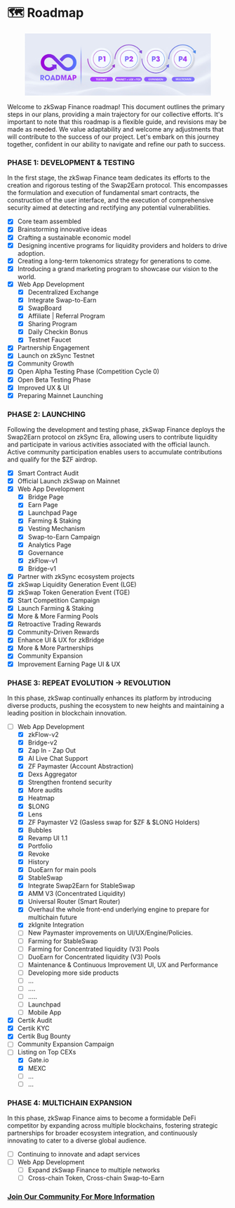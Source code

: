 # 🗺️ Roadmap

<figure><img src=".gitbook/assets/roadmap.jpg" alt=""><figcaption></figcaption></figure>

Welcome to zkSwap Finance roadmap! This document outlines the primary steps in our plans, providing a main trajectory for our collective efforts. It's important to note that this roadmap is a flexible guide, and revisions may be made as needed. We value adaptability and welcome any adjustments that will contribute to the success of our project. Let's embark on this journey together, confident in our ability to navigate and refine our path to success.

### **PHASE 1:** DEVELOPMENT & TESTING

In the first stage, the zkSwap Finance team dedicates its efforts to the creation and rigorous testing of the Swap2Earn protocol. This encompasses the formulation and execution of fundamental smart contracts, the construction of the user interface, and the execution of comprehensive security aimed at detecting and rectifying any potential vulnerabilities.

* [x] Core team assembled
* [x] Brainstorming innovative ideas&#x20;
* [x] Crafting a sustainable economic model&#x20;
* [x] Designing incentive programs for liquidity providers and holders to drive adoption.&#x20;
* [x] Creating a long-term tokenomics strategy for generations to come.&#x20;
* [x] Introducing a grand marketing program to showcase our vision to the world.
* [x] Web App Development
  * [x] Decentralized Exchange
  * [x] Integrate Swap-to-Earn
  * [x] SwapBoard
  * [x] Affiliate | Referral Program
  * [x] Sharing Program
  * [x] Daily Checkin Bonus
  * [x] Testnet Faucet
* [x] Partnership Engagement
* [x] Launch on zkSync Testnet
* [x] Community Growth
* [x] Open Alpha Testing Phase (Competition Cycle 0)
* [x] Open Beta Testing Phase
* [x] Improved UX & UI
* [x] Preparing Mainnet Launching

### **PHASE 2: LAUNCHING**

Following the development and testing phase, zkSwap Finance deploys the Swap2Earn protocol on zkSync Era, allowing users to contribute liquidity and participate in various activities associated with the official launch. Active community participation enables users to accumulate contributions and qualify for the $ZF airdrop.

* [x] Smart Contract Audit
* [x] Official Launch zkSwap on Mainnet
* [x] Web App Development
  * [x] Bridge Page
  * [x] Earn Page
  * [x] Launchpad Page
  * [x] Farming & Staking
  * [x] Vesting Mechanism
  * [x] Swap-to-Earn Campaign
  * [x] Analytics Page
  * [x] Governance
  * [x] zkFlow-v1
  * [x] Bridge-v1
* [x] Partner with zkSync ecosystem projects
* [x] zkSwap Liquidity Generation Event (LGE)
* [x] zkSwap Token Generation Event (TGE)
* [x] Start Competition Campaign
* [x] Launch Farming & Staking&#x20;
* [x] More & More Farming Pools
* [x] Retroactive Trading Rewards&#x20;
* [x] Community-Driven Rewards&#x20;
* [x] Enhance UI & UX for zkBridge
* [x] More & More Partnerships
* [x] Community Expansion
* [x] Improvement Earning Page UI & UX

### **PHASE 3: REPEAT EVOLUTION -> REVOLUTION**

In this phase, zkSwap continually enhances its platform by introducing diverse products, pushing the ecosystem to new heights and maintaining a leading position in blockchain innovation.

* [ ] Web App Development
  * [x] zkFlow-v2
  * [x] Bridge-v2
  * [x] Zap In - Zap Out
  * [x] AI Live Chat Support
  * [x] ZF Paymaster (Account Abstraction)
  * [x] Dexs Aggregator
  * [x] Strengthen frontend security
  * [x] More audits
  * [x] Heatmap
  * [x] $LONG
  * [x] Lens
  * [x] ZF Paymaster V2 (Gasless swap for $ZF & $LONG Holders)
  * [x] Bubbles
  * [x] Revamp UI 1.1
  * [x] Portfolio
  * [x] Revoke
  * [x] History
  * [x] DuoEarn for main pools
  * [x] StableSwap
  * [x] Integrate Swap2Earn for StableSwap
  * [x] AMM V3 (Concentrated Liquidity)
  * [x] Universal Router (Smart Router)
  * [x] Overhaul the whole front-end underlying engine to prepare for multichain future
  * [x] zkIgnite Integration
  * [ ] New Paymaster improvements on UI/UX/Engine/Policies.
  * [ ] Farming for StableSwap
  * [ ] Farming for Concentrated liquidity (V3) Pools
  * [ ] DuoEarn for Concentrated liquidity (V3) Pools
  * [ ] Maintenance & Continuous Improvement UI, UX and Performance&#x20;
  * [ ] Developing more side products
  * [ ] ...
  * [ ] ....
  * [ ] .....
  * [ ] Launchpad
  * [ ] Mobile App
* [x] Certik Audit
* [x] Certik KYC
* [x] Certik Bug Bounty
* [ ] Community Expansion Campaign
* [ ] Listing on Top CEXs
  * [x] Gate.io
  * [x] MEXC
  * [ ] ...
  * [ ] ...

### **PHASE 4: MULTICHAIN EXPANSION**

In this phase, zkSwap Finance aims to become a formidable DeFi competitor by expanding across multiple blockchains, fostering strategic partnerships for broader ecosystem integration, and continuously innovating to cater to a diverse global audience.

* [ ] Continuing to innovate and adapt services
* [ ] Web App Development
  * [ ] Expand zkSwap Finance to multiple networks
  * [ ] Cross-chain Token, Cross-chain Swap-to-Earn

### [**Join Our Community For More Information**](official-links.md) 

